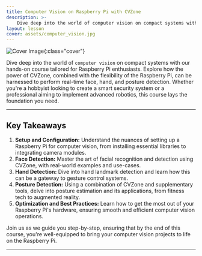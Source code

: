 ```yaml
---
title: Computer Vision on Raspberry Pi with CVZone
description: >-
    Dive deep into the world of computer vision on compact systems with our hands-on course tailored for Raspberry Pi enthusiasts
layout: lesson
cover: assets/computer_vision.jpg
---
```


![Cover Image]({{page.cover}}){:class="cover"}

Dive deep into the world of `computer vision` on compact systems with our hands-on course tailored for Raspberry Pi enthusiasts. Explore how the power of CVZone, combined with the flexibility of the Raspberry Pi, can be harnessed to perform real-time face, hand, and posture detection. Whether you're a hobbyist looking to create a smart security system or a professional aiming to implement advanced robotics, this course lays the foundation you need.

---

## Key Takeaways

1. **Setup and Configuration:** Understand the nuances of setting up a Raspberry Pi for computer vision, from installing essential libraries to integrating camera modules.
2. **Face Detection:** Master the art of facial recognition and detection using CVZone, with real-world examples and use-cases.
3. **Hand Detection:** Dive into hand landmark detection and learn how this can be a gateway to gesture control systems.
4. **Posture Detection:** Using a combination of CVZone and supplementary tools, delve into posture estimation and its applications, from fitness tech to augmented reality.
5. **Optimization and Best Practices:** Learn how to get the most out of your Raspberry Pi's hardware, ensuring smooth and efficient computer vision operations.

Join us as we guide you step-by-step, ensuring that by the end of this course, you're well-equipped to bring your computer vision projects to life on the Raspberry Pi.

---
